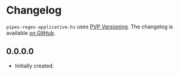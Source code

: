 # Changelog

`pipes-regex-applicative.hs` uses [PVP Versioning][1].
The changelog is available [on GitHub][2].

## 0.0.0.0

* Initially created.

[1]: https://pvp.haskell.org
[2]: https://github.com/strake/pipes-regex-applicative.hs/releases
